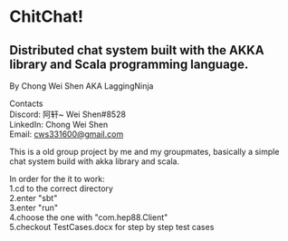 # ChitChat!
## Distributed chat system built with the AKKA library and Scala programming language.
By Chong Wei Shen AKA LaggingNinja

Contacts \
Discord: 阿轩~ Wei Shen#8528 \
LinkedIn: Chong Wei Shen \
Email: cws331600@gmail.com 

This is a old group project by me and my groupmates, basically a simple chat system build with akka library and scala. 

In order for the it to work:\
1.cd to the correct directory\
2.enter "sbt"\
3.enter "run"\
4.choose the one with "com.hep88.Client"\
5.checkout TestCases.docx for step by step test cases


